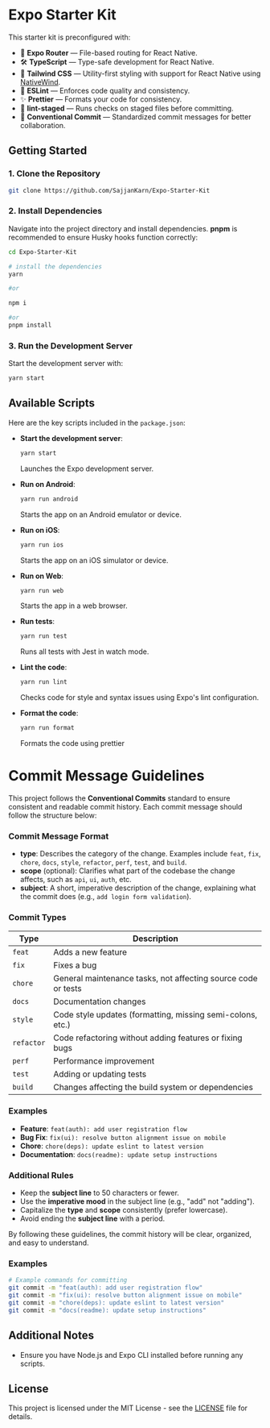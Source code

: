 # Expo Starter Kit

This starter kit is preconfigured with:

- 🚀 **Expo Router** — File-based routing for React Native.
- 🛠 **TypeScript** — Type-safe development for React Native.
- 🎨 **Tailwind CSS** — Utility-first styling with support for React Native using [NativeWind](https://nativewind.dev/).
- 📏 **ESLint** — Enforces code quality and consistency.
- ✨ **Prettier** — Formats your code for consistency.
- 🚫 **lint-staged** — Runs checks on staged files before committing.
- 📝 **Conventional Commit** — Standardized commit messages for better collaboration.

## Getting Started

### 1. Clone the Repository

```bash
git clone https://github.com/SajjanKarn/Expo-Starter-Kit
```

### 2. Install Dependencies

Navigate into the project directory and install dependencies. **pnpm** is recommended to ensure Husky hooks function correctly:

```bash
cd Expo-Starter-Kit

# install the dependencies
yarn

#or

npm i

#or
pnpm install
```

### 3. Run the Development Server

Start the development server with:

```bash
yarn start
```

## Available Scripts

Here are the key scripts included in the `package.json`:

- **Start the development server**:

  ```bash
  yarn start
  ```

  Launches the Expo development server.

- **Run on Android**:

  ```bash
  yarn run android
  ```

  Starts the app on an Android emulator or device.

- **Run on iOS**:

  ```bash
  yarn run ios
  ```

  Starts the app on an iOS simulator or device.

- **Run on Web**:

  ```bash
  yarn run web
  ```

  Starts the app in a web browser.

- **Run tests**:

  ```bash
  yarn run test
  ```

  Runs all tests with Jest in watch mode.

- **Lint the code**:

  ```bash
  yarn run lint
  ```

  Checks code for style and syntax issues using Expo's lint configuration.

- **Format the code**:
  ```bash
  yarn run format
  ```
  Formats the code using prettier

# Commit Message Guidelines

This project follows the **Conventional Commits** standard to ensure consistent and readable commit history. Each commit message should follow the structure below:

### Commit Message Format

- **type**: Describes the category of the change. Examples include `feat`, `fix`, `chore`, `docs`, `style`, `refactor`, `perf`, `test`, and `build`.
- **scope** (optional): Clarifies what part of the codebase the change affects, such as `api`, `ui`, `auth`, etc.
- **subject**: A short, imperative description of the change, explaining what the commit does (e.g., `add login form validation`).

### Commit Types

| Type       | Description                                                   |
| ---------- | ------------------------------------------------------------- |
| `feat`     | Adds a new feature                                            |
| `fix`      | Fixes a bug                                                   |
| `chore`    | General maintenance tasks, not affecting source code or tests |
| `docs`     | Documentation changes                                         |
| `style`    | Code style updates (formatting, missing semi-colons, etc.)    |
| `refactor` | Code refactoring without adding features or fixing bugs       |
| `perf`     | Performance improvement                                       |
| `test`     | Adding or updating tests                                      |
| `build`    | Changes affecting the build system or dependencies            |

### Examples

- **Feature**: `feat(auth): add user registration flow`
- **Bug Fix**: `fix(ui): resolve button alignment issue on mobile`
- **Chore**: `chore(deps): update eslint to latest version`
- **Documentation**: `docs(readme): update setup instructions`

### Additional Rules

- Keep the **subject line** to 50 characters or fewer.
- Use the **imperative mood** in the subject line (e.g., "add" not "adding").
- Capitalize the **type** and **scope** consistently (prefer lowercase).
- Avoid ending the **subject line** with a period.

By following these guidelines, the commit history will be clear, organized, and easy to understand.

### Examples

```bash
# Example commands for committing
git commit -m "feat(auth): add user registration flow"
git commit -m "fix(ui): resolve button alignment issue on mobile"
git commit -m "chore(deps): update eslint to latest version"
git commit -m "docs(readme): update setup instructions"
```

## Additional Notes

- Ensure you have Node.js and Expo CLI installed before running any scripts.

## License

This project is licensed under the MIT License - see the [LICENSE](LICENSE) file for details.
